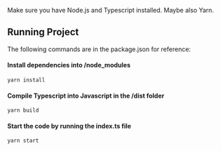 Make sure you have Node.js and Typescript installed. Maybe also Yarn.

## Running Project
The following commands are in the package.json for reference:
#### Install dependencies into /node_modules
```
yarn install
```
#### Compile Typescript into Javascript in the /dist folder
```
yarn build
```
#### Start the code by running the index.ts file
```
yarn start
```